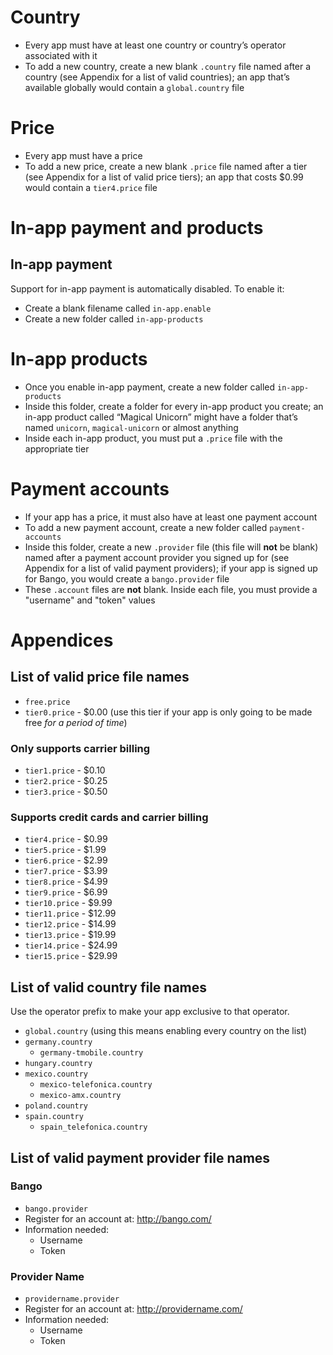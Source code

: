 # Country

* Every app must have at least one country or country’s operator associated with it
* To add a new country, create a new blank `.country` file named after a country (see Appendix for a list of valid countries); an app that’s available globally would contain a `global.country` file

# Price

* Every app must have a price
* To add a new price, create a new blank `.price` file named after a tier (see Appendix for a list of valid price tiers); an app that costs $0.99 would contain a `tier4.price` file

# In-app payment and products

## In-app payment

Support for in-app payment is automatically disabled. To enable it:
* Create a blank filename called `in-app.enable`
* Create a new folder called `in-app-products`

# In-app products

* Once you enable in-app payment, create a new folder called `in-app-products`
* Inside this folder, create a folder for every in-app product you create; an in-app product called “Magical Unicorn” might have a folder that’s named `unicorn`, `magical-unicorn` or almost anything
* Inside each in-app product, you must put a `.price` file with the appropriate tier

# Payment accounts

* If your app has a price, it must also have at least one payment account
* To add a new payment account, create a new folder called `payment-accounts`
* Inside this folder, create a new `.provider` file (this file will __not__ be blank) named after a payment account provider you signed up for (see Appendix for a list of valid payment providers); if your app is signed up for Bango, you would create a `bango.provider` file
* These `.account` files are __not__ blank. Inside each file, you must provide a "username" and "token" values

# Appendices

## List of valid price file names

* `free.price`
* `tier0.price` - $0.00 (use this tier if your app is only going to be made free _for a period of time_)

### Only supports carrier billing
* `tier1.price` - $0.10
* `tier2.price` - $0.25
* `tier3.price` - $0.50

### Supports credit cards and carrier billing
* `tier4.price` - $0.99
* `tier5.price` - $1.99
* `tier6.price` - $2.99
* `tier7.price` - $3.99
* `tier8.price` - $4.99
* `tier9.price` - $6.99
* `tier10.price` - $9.99
* `tier11.price` - $12.99
* `tier12.price` - $14.99
* `tier13.price` - $19.99
* `tier14.price` - $24.99
* `tier15.price` - $29.99

## List of valid country file names

Use the operator prefix to make your app exclusive to that operator.

* `global.country` (using this means enabling every country on the list)
* `germany.country`
  * `germany-tmobile.country`
* `hungary.country`
* `mexico.country`
  * `mexico-telefonica.country`
  * `mexico-amx.country`
* `poland.country`
* `spain.country`
  * `spain_telefonica.country`

## List of valid payment provider file names

### Bango
* `bango.provider`
* Register for an account at: http://bango.com/
* Information needed:
  * Username
  * Token

### Provider Name
* `providername.provider`
* Register for an account at: http://providername.com/
* Information needed:
  * Username
  * Token